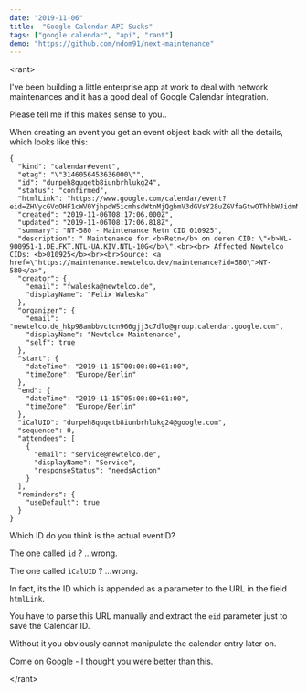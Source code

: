 ```yaml
---
date: "2019-11-06"
title:  "Google Calendar API Sucks"
tags: ["google calendar", "api", "rant"]
demo: "https://github.com/ndom91/next-maintenance"
---
```


\<rant>

I've been building a little enterprise app at work to deal with network maintenances and it has a good deal of Google Calendar integration. 

Please tell me if this makes sense to you.. 

When creating an event you get an event object back with all the details, which looks like this:

```
{
  "kind": "calendar#event",
  "etag": "\"3146056453636000\"",
  "id": "durpeh8quqetb8iunbrhlukg24",
  "status": "confirmed",
  "htmlLink": "https://www.google.com/calendar/event?eid=ZHVycGVoOHF1cWV0YjhpdW5icmhsdWtnMjQgbmV3dGVsY28uZGVfaGtwOThhbWJidmN0Y245NjZnamozYzdkbG9AZw",
  "created": "2019-11-06T08:17:06.000Z",
  "updated": "2019-11-06T08:17:06.818Z",
  "summary": "NT-580 - Maintenance Retn CID 010925",
  "description": " Maintenance for <b>Retn</b> on deren CID: \"<b>WL-900951-1.DE.FKT.NTL-UA.KIV.NTL-10G</b>\".<br><br> Affected Newtelco CIDs: <b>010925</b><br><br>Source: <a href=\"https://maintenance.newtelco.dev/maintenance?id=580\">NT-580</a>",
  "creator": {
    "email": "fwaleska@newtelco.de",
    "displayName": "Felix Waleska"
  },
  "organizer": {
    "email": "newtelco.de_hkp98ambbvctcn966gjj3c7dlo@group.calendar.google.com",
    "displayName": "Newtelco Maintenance",
    "self": true
  },
  "start": {
    "dateTime": "2019-11-15T00:00:00+01:00",
    "timeZone": "Europe/Berlin"
  },
  "end": {
    "dateTime": "2019-11-15T05:00:00+01:00",
    "timeZone": "Europe/Berlin"
  },
  "iCalUID": "durpeh8quqetb8iunbrhlukg24@google.com",
  "sequence": 0,
  "attendees": [
    {
      "email": "service@newtelco.de",
      "displayName": "Service",
      "responseStatus": "needsAction"
    }
  ],
  "reminders": {
    "useDefault": true
  }
}
```

Which ID do you think is the actual eventID? 

The one called `id` ? ...wrong.

The one called `iCalUID` ? ...wrong.

In fact, its the ID which is appended as a parameter to the URL in the field `htmlLink`. 

You have to parse this URL manually and extract the `eid` parameter just to save the Calendar ID. 

Without it you obviously cannot manipulate the calendar entry later on. 

Come on Google - I thought you were better than this.

\</rant>
